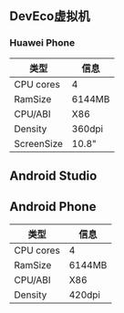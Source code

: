 
## DevEco虚拟机

### Huawei Phone

| 类型       | 信息   |
| ---------- | ------ |
| CPU cores  | 4      |
| RamSize    | 6144MB |
| CPU/ABI    | X86    |
| Density    | 360dpi |
| ScreenSize | 10.8"   |

## Android Studio

## Android Phone

| 类型       | 信息   |
| ---------- | ------ |
| CPU cores  | 4      |
| RamSize    | 6144MB |
| CPU/ABI    | X86    |
| Density    | 420dpi |
